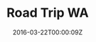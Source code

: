 ---
title: "Road Trip WA"
date: 2016-03-22T00:00:09Z
draft: false
categories: ["Travel Australia"]
tags: ["road trip", "Western Australia"]
---